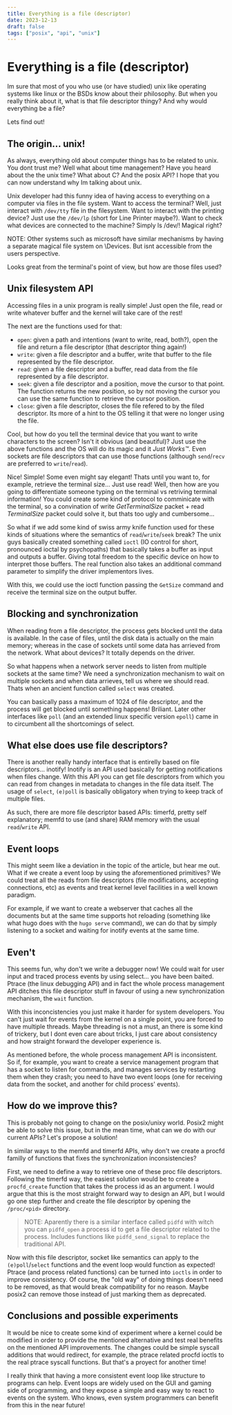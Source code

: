 ```yaml
---
title: Everything is a file (descriptor)
date: 2023-12-13
draft: false
tags: ["posix", "api", "unix"]
---
```


# Everything is a file (descriptor)

Im sure that most of you who use (or have studied) unix like operating systems like linux or the BSDs know about their philosophy. But when you really think about it, what is that file descriptor thingy? And why would everything be a file?

Lets find out!

## The origin... unix!
As always, everything old about computer things has to be related to unix. You dont trust me? Well what about time management? Have you heard about the the unix time? What about C? And the posix API? I hope that you can now understand why Im talking about unix.

Unix developer had this funny idea of having access to everything on a computer via files in the file system. Want to access the terminal? Well, just interact with `/dev/tty` file in the filesystem. Want to interact with the printing device? Just use the `/dev/lp` (short for Line Printer maybe?). Want to check what devices are connected to the machine? Simply ls /dev/! Magical right?

NOTE: Other systems such as microsoft have similar mechanisms by having a separate magical file system on \Devices. But isnt accessible from the users perspective.

Looks great from the terminal's point of view, but how are those files used?

## Unix filesystem API
Accessing files in a unix program is really simple! Just open the file, read or write whatever buffer and the kernel will take care of the rest!

The next are the functions used for that:
- `open`: given a path and intentions (want to write, read, both?), open the file and return a file descriptor (that descriptor thing again!)
- `write`: given a file descriptor and a buffer, write that buffer to the file represented by the file descriptor.
- `read`: given a file descriptor and a buffer, read data from the file represented by a file descriptor.
- `seek`: given a file descriptor and a position, move the cursor to that point. The function returns the new position, so by not moving the cursor you can use the same function to retrieve the cursor position.
- `close`: given a file descriptor, closes the file refered to by the filed descriptor. Its more of a hint to the OS telling it that were no longer using the file.

Cool, but how do you tell the terminal device that you want to write characters to the screen? Isn't it obvious (and beautiful)? Just use the above functions and the OS will do its magic and it *Just Works™*. Even sockets are file descriptors that can use those functions (although `send`/`recv` are preferred to `write`/`read`).

Nice! Simple! Some even might say elegant! Thats until you want to, for example, retrieve the terminal size... Just use read! Well, then how are you going to differentiate someone typing on the terminal vs retriving terminal information! You could create some kind of protocol to comminicate with the terminal, so a convination of write *GetTerminalSize* packet + read *TerminalSize* packet could solve it, but thats too ugly and cumbersome...

So what if we add some kind of swiss army knife function used for these kinds of situations where the semantics of `read`/`write`/`seek` break? The unix guys basically created something called `ioctl` (IO control for short, pronounced ioctal by psychopaths) that basically takes a buffer as input and outputs a buffer. Giving total freedom to the specific device on how to interpret those buffers. The real function also takes an additional command parameter to simplify the driver implementors lives.

With this, we could use the ioctl function passing the `GetSize` command and receive the terminal size on the output buffer.

## Blocking and synchronization
When reading from a file descriptor, the process gets blocked until the data is available. In the case of files, until the disk data is actually on the main memory; whereas in the case of sockets until some data has arrieved from the network. What about devices? It totally depends on the driver.

So what happens when a network server needs to listen from multiple sockets at the same time? We need a synchronization mechanism to wait on multiple sockets and when data arrieves, tell us where we should read. Thats when an ancient function called `select` was created.

You can basically pass a maximum of 1024 of file descriptor, and the process will get blocked until something happens! Briliant. Later other interfaces like `poll` (and an extended linux specific version `epoll`) came in to circumbent all the shortcomings of select.

## What else does use file descriptors?
There is another really handy interface that is entirelly based on file descriptors... inotify! Inotify is an API used basically for getting notifications when files change. With this API you can get file descriptors from which you can read from changes in metadata to changes in the file data itself. The usage of `select`, `(e)poll` is basically obligatory when trying to keep track of multiple files.

As such, there are more file descriptor based APIs: timerfd, pretty self explanatory; memfd to use (and share) RAM memory with the usual `read`/`write` API.

## Event loops
This might seem like a deviation in the topic of the article, but hear me out. What if we create a event loop by using the aforementioned primitives? We could treat all the reads from file descriptors (file modifications, accepting connections, etc) as events and treat kernel level facilities in a well known paradigm.

For example, if we want to create a webserver that caches all the documents but at the same time supports hot reloading (something like what hugo does with the `hugo serve` command), we can do that by simply listening to a socket and waiting for inotify events at the same time.

## Even't
This seems fun, why don't we write a debugger now! We could wait for user input and traced process events by using select... you have been baited. Ptrace (the linux debugging API) and in fact the whole process management API ditches this file descriptor stuff in favour of using a new synchronization mechanism, the `wait` function.

With this inconcistencies you just make it harder for system developers. You can't just wait for events from the kernel on a single point, you are forced to have multiple threads. Maybe threading is not a must, an there is some kind of trickery, but I dont even care about tricks, I just care about consistency and how straight forward the developer experience is.

As mentioned before, the whole process management API is inconsistent. So if, for example, you want to create a service management program that has a socket to listen for commands, and manages services by restarting them when they crash; you need to have two event loops (one for receiving data from the socket, and another for child process' events).

## How do we improve this?
This is probably not going to change on the posix/unixy world. Posix2 might be able to solve this issue, but in the mean time, what can we do with our current APIs? Let's propose a solution!

In similar ways to the memfd and timerfd APIs, why don't we create a procfd familly of functions that fixes the synchronization inconsistencies?

First, we need to define a way to retrieve one of these proc file descriptors. Following the timerfd way, the easiest solution would be to create a `procfd_create` function that takes the process id as an argument. I would argue that this is the most straight forward way to design an API, but I would go one step further and create the file descriptor by opening the `/proc/<pid>` directory.

> NOTE: Aparently there is a similar interface called `pidfd` with witch you can `pidfd_open` a process id to get a file descriptor related to the process. Includes functions like `pidfd_send_signal` to replace the traditional API.

Now with this file descriptor, socket like semantics can apply to the `(e)poll`/`select` functions and the event loop would function as expected! Ptrace (and process related functions) can be turned into `ioctls` in order to improve consistency. Of course, the "old way" of doing things doesn't need to be removed, as that would break compatibility for no reason. Maybe posix2 can remove those instead of just marking them as deprecated.

## Conclusions and possible experiments
It would be nice to create some kind of experiment where a kernel could be modified in order to provide the mentioned alternative and test real benefits on the mentioned API improvements. The changes could be simple syscall additions that would redirect, for example, the ptrace related procfd ioctls to the real ptrace syscall functions. But that's a proyect for another time!

I really think that having a more consistent event loop like structure to programs can help. Event loops are widely used on the GUI and gaming side of programming, and they expose a simple and easy way to react to events on the system. Who knows, even system programmers can benefit from this in the near future!